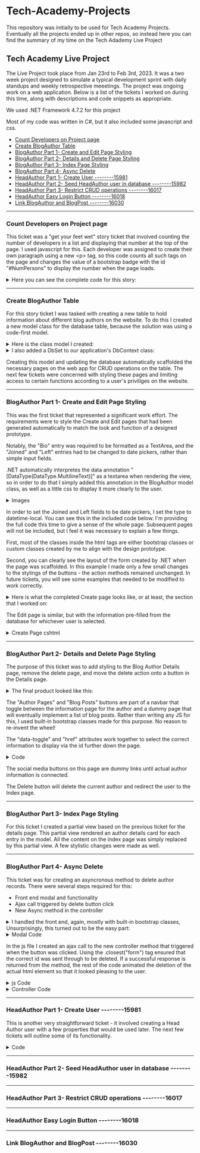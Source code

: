 # Tech-Academy-Projects
This repository was initially to be used for Tech Academy Projects.
Eventually all the projects ended up in other repos, so instead here you can find the summary of my time on the Tech Adademy Live Project

## Tech Academy Live Project
The Live Project took place from Jan 23rd to Feb 3rd, 2023. It was a two week project designed to simulate a typical development sprint with daily standups and weekly retrospective meeetings. The project was ongoing work on a web application. Below is a list of the tickets I worked on during this time, along with descriptions and code snippets as appropriate.

We used .NET Framework 4.7.2 for this project

Most of my code was written in C#, but it also included some javascript and css.

+ [Count Developers on Project page](#count-developers-on-project-page)
+ [Create BlogAuthor Table](#create-blogauthor-table)
+ [BlogAuthor Part 1- Create and Edit Page Styling](#blogauthor-part-1--create-and-edit-page-styling)
+ [BlogAuthor Part 2- Details and Delete Page Styling](#blogauthor-part-2--details-and-delete-page-styling)
+ [BlogAuthor Part 3- Index Page Styling](#blogauthor-part-3--index-page-styling)
+ [BlogAuthor Part 4- Async Delete](#blogauthor-part-4--async-delete)
+ [HeadAuthor Part 1- Create User --------15981](#headauthor-part-1--create-user---------15981)
+ [HeadAuthor Part 2- Seed HeadAuthor user in database --------15982](#headauthor-part-2--seed-headauthor-user-in-database---------15982)
+ [HeadAuthor Part 3- Restrict CRUD operations --------16017](#headauthor-part-3--restrict-crud-operations---------16017)
+ [HeadAuthor Easy Login Button --------16018](#headauthor-easy-login-button---------16018)
+ [Link BlogAuthor and BlogPost --------16030](#link-blogauthor-and-blogpost---------16030)

<hr>

### Count Developers on Project page
This ticket was a "get your feet wet" story ticket that involved counting the number of developers in a list and displaying that number at the top of the page. I used javascript for this. Each developer was assigned to create their own paragraph using a new \<p\> tag, so this code counts all such tags on the page and changes the value of a bootstrap badge with the id "\#NumPersons" to display the number when the page loads.

<details><summary>Here you can see the complete code for this story:</summary>

<img width = "415" alt="image" src="https://user-images.githubusercontent.com/109645238/220472145-8180c82f-00c4-46e2-ad65-75215ac09b62.png">
</details>
  
<hr>

### Create BlogAuthor Table
For this story ticket I was tasked with creating a new table to hold information about different blog authors on the website. To do this I created a new model class for the database table, because the solution was using a code-first model.

<details>
  <summary>Here is the class model I created:</summary>

<img width="415" alt="image" src="https://user-images.githubusercontent.com/109645238/220474209-1d829e0b-a923-4bfd-b29a-f35c54559277.png">
</details>
  
<details>
  <summary>I also added a DbSet to our application's DbContext class:</summary>

<img width = "415" alt="image" src="https://user-images.githubusercontent.com/109645238/220474752-e9376e4c-75f0-44d6-a33f-9ed1d8bdd684.png">
</details>
  
Creating this model and updating the database automatically scaffolded the necessary pages on the web app for CRUD operations on the table. The next few tickets were concerned with styling these pages and limiting access to certain functions according to a user's priviliges on the website.

<hr>

### BlogAuthor Part 1- Create and Edit Page Styling
This was the first ticket that represented a significant work effort. The requirements were to style the Create and Edit pages that had been generated automatically to match the look and function of a designed prototype.

Notably, the "Bio" entry was required to be formatted as a TextArea, and the "Joined" and "Left" entries had to be changed to date pickers, rather than simple input fields.

.NET automatically interpretes the data annotation "[DataType(DataType.MultilineText)]" as a textarea when rendering the view, so in order to do that I simply added this annotation in the BlogAuthor model class, as well as a little css to display it more clearly to the user.

<details><summary>Images</summary>
  
<img width = "415" alt="image" src="https://user-images.githubusercontent.com/109645238/220477439-04c5b12d-34ed-41d9-9d89-ca3589df8209.png">
</br>
<img width = "415" alt="image" src="https://user-images.githubusercontent.com/109645238/220484624-20eaa9aa-8b2e-439f-9f22-dcc70f51c40f.png">
  
</details>

In order to set the Joined and Left fields to be date pickers, I set the type to datetime-local. You can see this in the included code below. I'm providing the full code this time to give a sense of the whole page. Subsequent pages will not be included, but I feel it was necessary to explain a few things. 

First, most of the classes inside the html tags are either bootstrap classes or custom classes created by me to align with the design prototype.

Second, you can clearly see the layout of the form created by .NET when the page was scaffolded. In this example I made only a few small changes to the stylings of the buttons - the action methods remained unchanged. In future tickets, you will see some examples that needed to be modified to work correctly.

<details><summary>Here is what the completed Create page looks like, or at least, the section that I worked on:</summary>

<img width = "415" alt="image" src="https://user-images.githubusercontent.com/109645238/220484109-1e4a7ea1-ce79-4979-a254-43c4ae20b04c.png">

</details>

The Edit page is similar, but with the information pre-filled from the database for whichever user is selected.

<details>
  <summary>Create Page cshtml</summary>

    @using (Html.BeginForm()) 
      {
          @Html.AntiForgeryToken()

          <div class="form-horizontal cms-bg-main-light BlogAuthor-CreateEdit--form">
              @*<h4>BlogAuthor</h4>
                  <hr />*@
              @Html.ValidationSummary(true, "", new { @class = "text-danger" })
              <div class="form-group">
                  @Html.LabelFor(model => model.Name, htmlAttributes: new { @class = "control-label col-md-2" })
                  <div class="col-md-12">
                      @Html.EditorFor(model => model.Name, new { htmlAttributes = new { @class = "form-control" } })
                      @Html.ValidationMessageFor(model => model.Name, "", new { @class = "text-danger" })
                  </div>
              </div>

              <div class="form-group BlogAuthor-CreateEdit--textarea">
                  @Html.LabelFor(model => model.Bio, htmlAttributes: new { @class = "control-label col-md-2" })
                  <div class="col-md-12">
                      @Html.EditorFor(model => model.Bio, new { htmlAttributes = new { @class = "form-control" } })
                      @Html.ValidationMessageFor(model => model.Bio, "", new { @class = "text-danger" })
                  </div>
              </div>

              <div class="d-flex justify-content-center">
                  <div class="form-group">
                      @Html.LabelFor(model => model.Joined, htmlAttributes: new { @class = "control-label col-md-2" })
                      <div class="col-md-10">
                          @Html.TextBoxFor(model => model.Joined, new { @type = "datetime-local", @Value = DateTime.Now.ToString("yyyy-MM-ddThh:mm") })
                          @*@Html.ValidationMessageFor(model => model.Joined, "", new { @class = "text-danger" })*@
                      </div>
                      <div class="cms-bg-dark text-center my-2 ml-3 col-md-10">
                          @Html.ValidationMessageFor(model => model.Joined, "", new { @class = "text-danger" })
                      </div>
                  </div>

                  <div class="form-group">
                      @Html.LabelFor(model => model.Left, htmlAttributes: new { @class = "control-label col-md-2" })
                      <div class="col-md-10">
                          @Html.TextBoxFor(model => model.Left, new { @type = "datetime-local" })
                          @Html.ValidationMessageFor(model => model.Left, "", new { @class = "text-danger" })
                      </div>
                  </div>
              </div>

              <div class="form-group col-md-offset-2 col-md-10 d-inline-block">
                  <div class="d-inline-block">
                      <a href='@Url.Action("Index")' class="btn btn-dark">Back to List</a>
                  </div>
                  <div class="d-inline-block">
                      <input type="submit" value="Create" class="btn btn-default cms-bg-secondary cms-text-light" />
                  </div>
              </div>
          </div>
      }

</details>

<hr>

### BlogAuthor Part 2- Details and Delete Page Styling
The purpose of this ticket was to add styling to the Blog Author Details page, remove the delete page, and move the delete action onto a button in the Details page. 

<details><summary>The final product looked like this:</summary>

<img width = "415" alt="image" src="https://user-images.githubusercontent.com/109645238/220517989-89c3d67d-bd01-4ca3-b460-49e977d0a54f.png"/>
  
</details>

The "Author Pages" and "Blog Posts" buttons are part of a navbar that toggle between the information page for the author and a dummy page that will eventually implement a list of blog posts. Rather than writing any JS for this, I used built-in bootstrap classes made for this purpose. No reason to re-invent the wheel!

The "data-toggle" and "href" attributes work together to select the correct information to display via the id further down the page.

<details><summary>Code</summary>
<img width = "415" alt="image" src="https://github.com/rajhah/Tech-Academy-Projects/blob/main/navbar.png"/>
</details>
  
The social media buttons on this page are dummy links until actual author information is connected.

The Delete button will delete the current author and redirect the user to the Index page.

<hr>

### BlogAuthor Part 3- Index Page Styling
For this ticket I created a partial view based on the previous ticket for the details page. This partial view rendered an author details card for each entry in the model. All the content on the index page was simply replaced by this partial view. A few stylistic changes were made as well.

<hr>

### BlogAuthor Part 4- Async Delete
This ticket was for creating an asyncronous method to delete author records. There were several steps required for this:
* Front end modal and functionality
* Ajax call triggered by delete button click
* New Async method in the controller

<details><summary>I handled the front end, again, mostly with built-in bootstrap classes, Unsurprisingly, this turned out to be the easy part:</summary>

<img width = "415" alt="image" src="https://user-images.githubusercontent.com/109645238/221034388-0cb39c5c-73b3-4963-95ba-799a739c864e.png" />
</details>

<details>
  <Summary>Modal Code</Summary>
     
      <div class="modal fade" id="deleteModal-@item.BlogAuthorId" tabindex="-1" role="dialog" aria-labelledby="exampleModalLabel" aria-hidden="true">
          <div class="modal-dialog" role="document">
              <div class="modal-content cms-bg-light cms-text-dark">
                  <div class="modal-header">
                      <h5 class="modal-title" id="deleteModalLabel">Confirm Delete?</h5>
                      <button type="button" class="close" data-dismiss="modal" aria-label="Close">
                          <span aria-hidden="true">&times;</span>
                      </button>
                  </div>
                  <div class="modal-body">
                      Are you sure you want to delete author @item.Name?
                  </div>
                  <div class="modal-footer">
                      <button type="button" class="btn btn-dark" data-dismiss="modal">Cancel</button>
                      @*When delete button is clicked, call an async method to delete THIS BlogAuthor*@
                      <form>
                          @Html.AntiForgeryToken()
                          <input type="hidden" id="BlogAuthorId" value="@item.BlogAuthorId" />
                          <button type="button" class="BlogAuthor-Index--DeleteAsync btn cms-bg-main cms-text-light" data-dismiss="modal">Delete</button>
                      </form>
                  </div>
              </div>
          </div>
      </div>
</details>

In the js file I created an ajax call to the new controller method that triggered when the button was clicked. Using the .closest("form") tag ensured that the correct id was sent through to be deleted. If a successful response is returned from the method, the rest of the code animated the deletion of the actual html element so that it looked pleasing to the user.

<details>
  <summary>js Code</summary>

    $(".BlogAuthor-Index--DeleteAsync").click(function () {
      var form = $(this).closest("form");
      var authorId = form.find("#BlogAuthorId").val();
      var token = form.find("input[name='__RequestVerificationToken']").val();
      $.ajax({
          type: "POST",
          url: "/Blog/BlogAuthors/AsyncDelete",
          data: {
              id: authorId,
              __RequestVerificationToken: token
          },
          success: function (data) {
              if (data.status == "success") {
                  //Item was successfully deleted

                  //Animation:
                  /*
                   *Using jQuery, animate the opacity of the card to 0 over 1 second
                   *Then use the callback function to squash the height so everything else slides up
                   *Finally, use the nested callback to hide the element completely when the animation is done
                   */
                  $("#BlogAuthorCard-" + authorId).animate({ opacity: 0 }, 1000,
                      function () {
                          $(this).animate({ height: 0 }, 165,
                              function () {
                                  $(this).hide();
                              });
                      });
              } else {
                  //Send an error message if author id not found in db
                  alert("Error: Author does not exist.")
              }
          },
          error: function () {
              alert("Error: Author could not be deleted.")
          }
      });
    });
</details>

<details>
  <summary>Controller Code</summary>
  
        // POST: Blog/BlogAuthors/AsyncDelete
        [HttpPost]
        [ValidateAntiForgeryToken]
        public async Task<ActionResult> AsyncDelete(int id)
        {
            BlogAuthor blogAuthor = await db.BlogAuthors.FindAsync(id);
            if(blogAuthor != null)
            {
                db.BlogAuthors.Remove(blogAuthor);
                await db.SaveChangesAsync();
                return Json(new { status="success", authorId = id });
            }
            return Json(new { status = "error" });
        }
  
</details>

<hr>

### HeadAuthor Part 1- Create User --------15981
  This is another very straightforward ticket - it involved creating a Head Author user with a few properties that would be used later. The next few tickets will outline some of its functionality.
  
  <details><summary>Code</summary>
    <img width = "415" alt="image" src="https://raw.githubusercontent.com/rajhah/Tech-Academy-Projects/main/headauthor%20ss.png" />
  </details>

<hr>

### HeadAuthor Part 2- Seed HeadAuthor user in database --------15982
  
<hr>

### HeadAuthor Part 3- Restrict CRUD operations --------16017
  
<hr>

### HeadAuthor Easy Login Button --------16018
  
<hr>

### Link BlogAuthor and BlogPost --------16030
